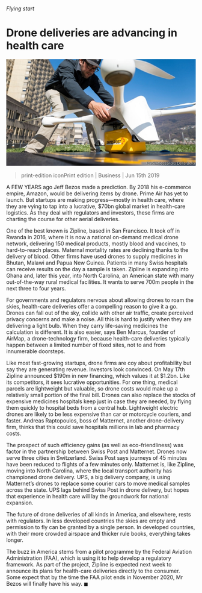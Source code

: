 ###### Flying start

# Drone deliveries are advancing in health care 

![image](images/20190615_wbp002.jpg) 

> print-edition iconPrint edition | Business | Jun 15th 2019 

A  FEW YEARS ago Jeff Bezos made a prediction. By 2018 his e-commerce empire, Amazon, would be delivering items by drone. Prime Air has yet to launch. But startups are making progress—mostly in health care, where they are vying to tap into a lucrative, $70bn global market in health-care logistics. As they deal with regulators and investors, these firms are charting the course for other aerial deliveries. 

One of the best known is Zipline, based in San Francisco. It took off in Rwanda in 2016, where it is now a national on-demand medical drone network, delivering 150 medical products, mostly blood and vaccines, to hard-to-reach places. Maternal mortality rates are declining thanks to the delivery of blood. Other firms have used drones to supply medicines in Bhutan, Malawi and Papua New Guinea. Patients in many Swiss hospitals can receive results on the day a sample is taken. Zipline is expanding into Ghana and, later this year, into North Carolina, an American state with many out-of-the-way rural medical facilities. It wants to serve 700m people in the next three to four years. 

For governments and regulators nervous about allowing drones to roam the skies, health-care deliveries offer a compelling reason to give it a go. Drones can fall out of the sky, collide with other air traffic, create perceived privacy concerns and make a noise. All this is hard to justify when they are delivering a light bulb. When they carry life-saving medicines the calculation is different. It is also easier, says Ben Marcus, founder of AirMap, a drone-technology firm, because health-care deliveries typically happen between a limited number of fixed sites, not to and from innumerable doorsteps. 

Like most fast-growing startups, drone firms are coy about profitability but say they are generating revenue. Investors look convinced. On May 17th Zipline announced $190m in new financing, which values it at $1.2bn. Like its competitors, it sees lucrative opportunities. For one thing, medical parcels are lightweight but valuable, so drone costs would make up a relatively small portion of the final bill. Drones can also replace the stocks of expensive medicines hospitals keep just in case they are needed, by flying them quickly to hospital beds from a central hub. Lightweight electric drones are likely to be less expensive than car or motorcycle couriers, and faster. Andreas Raptopoulos, boss of Matternet, another drone-delivery firm, thinks that this could save hospitals millions in lab and pharmacy costs. 

The prospect of such efficiency gains (as well as eco-friendliness) was factor in the partnership between Swiss Post and Matternet. Drones now serve three cities in Switzerland. Swiss Post says journeys of 45 minutes have been reduced to flights of a few minutes only. Matternet is, like Zipline, moving into North Carolina, where the local transport authority has championed drone delivery. UPS, a big delivery company, is using Matternet’s drones to replace some courier cars to move medical samples across the state. UPS lags behind Swiss Post in drone delivery, but hopes that experience in health care will lay the groundwork for national expansion. 

The future of drone deliveries of all kinds in America, and elsewhere, rests with regulators. In less developed countries the skies are empty and permission to fly can be granted by a single person. In developed countries, with their more crowded airspace and thicker rule books, everything takes longer. 

The buzz in America stems from a pilot programme by the Federal Aviation Administration (FAA), which is using it to help develop a regulatory framework. As part of the project, Zipline is expected next week to announce its plans for health-care deliveries directly to the consumer. Some expect that by the time the FAA pilot ends in November 2020, Mr Bezos will finally have his way. ◼ 

